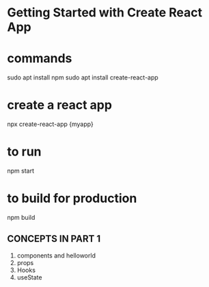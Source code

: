 # Getting Started with Create React App

# commands 

sudo apt install npm
sudo apt install create-react-app 

# create a react app

npx create-react-app {myapp}

# to run

npm start

# to build for production

npm build


## CONCEPTS IN PART 1

1)  components and helloworld
2)  props
3)  Hooks
4)  useState

